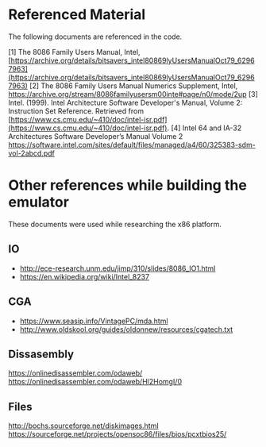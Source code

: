 # Referenced Material
The following documents are referenced in the code.

[1] The 8086 Family Users Manual, Intel, [https://archive.org/details/bitsavers_intel80869lyUsersManualOct79_62967963](https://archive.org/details/bitsavers_intel80869lyUsersManualOct79_62967963)
[2] The 8086 Family Users Manual Numerics Supplement, Intel, https://archive.org/stream/8086familyusersm00inte#page/n0/mode/2up
[3] Intel. (1999). Intel Architecture Software Developer's Manual, Volume 2: Instruction Set Reference. Retrieved from [https://www.cs.cmu.edu/~410/doc/intel-isr.pdf](https://www.cs.cmu.edu/~410/doc/intel-isr.pdf).
[4] Intel 64 and IA-32 Architectures Software Developer’s Manual Volume 2 https://software.intel.com/sites/default/files/managed/a4/60/325383-sdm-vol-2abcd.pdf

# Other references while building the emulator
These documents were used while researching the x86 platform.

## IO
* http://ece-research.unm.edu/jimp/310/slides/8086_IO1.html
* https://en.wikipedia.org/wiki/Intel_8237

## CGA
* https://www.seasip.info/VintagePC/mda.html
* http://www.oldskool.org/guides/oldonnew/resources/cgatech.txt

## Dissasembly
https://onlinedisassembler.com/odaweb/
https://onlinedisassembler.com/odaweb/Hl2HomgI/0

## Files
http://bochs.sourceforge.net/diskimages.html
https://sourceforge.net/projects/opensoc86/files/bios/pcxtbios25/
